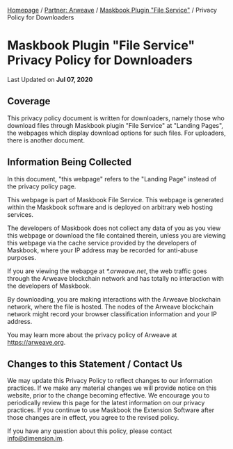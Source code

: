 [Homepage](../../) / [Partner: Arweave](../) / [Maskbook Plugin "File Service"](./) / Privacy Policy for Downloaders

# Maskbook Plugin "File Service"<br>Privacy Policy for Downloaders

Last Updated on **Jul 07, 2020**

## Coverage

This privacy policy document is written for downloaders, namely those who download files through Maskbook plugin "File Service" at "Landing Pages",
the webpages which display download options for such files. For uploaders, there is another document.

## Information Being Collected

In this document, "this webpage" refers to the "Landing Page" instead of the privacy policy page.

This webpage is part of Maskbook File Service. This webpage is generated within the Maskbook software and is deployed on arbitrary web hosting services.

The developers of Maskbook does not collect any data of you as you view this webpage or download the file contained therein,
unless you are viewing this webpage via the cache service provided by the developers of Maskbook, where your IP address may be recorded for anti-abuse purposes.

If you are viewing the webapge at _\*.arweave.net_, the web traffic goes through the Arweave blockchain network and has totally no interaction with the developers of Maskbook.

By downloading, you are making interactions with the Arweave blockchain network, where the file is hosted.
The nodes of the Arweave blockchain network might record your browser classification information and your IP address.

You may learn more about the privacy policy of Arweave at <https://arweave.org>.

## Changes to this Statement / Contact Us

We may update this Privacy Policy to reflect changes to our information practices. If we make any material changes we will provide notice on this website, prior to the change becoming effective. We encourage you to periodically review this page for the latest information on our privacy practices. If you continue to use Maskbook the Extension Software after those changes are in effect, you agree to the revised policy.

If you have any question about this policy, please contact [info@dimension.im](mailto:info@dimension.im).
